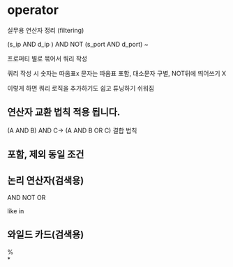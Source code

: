 # operator
실무용 연산자 정리 (filtering)

(s_ip  AND d_ip ) AND NOT (s_port AND d_port) ~

프로퍼티 별로 묶어서 쿼리 작성

쿼리 작성 시 숫자는 따옴표x 문자는 따옴표 포함, 대소문자 구별, NOT뒤에 띄어쓰기 X


이렇게 하면 쿼리 로직을 추가하기도 쉽고 튜닝하기 쉬워짐
## 연산자 교환 법칙 적용 됩니다.
(A AND B) AND C-> (A AND B OR C) 결합 법칙

## 포함, 제외 동일 조건

## 논리 연산자(검색용)
AND 
NOT
OR

like 
in 
## 와일드 카드(검색용)
%    
*      
